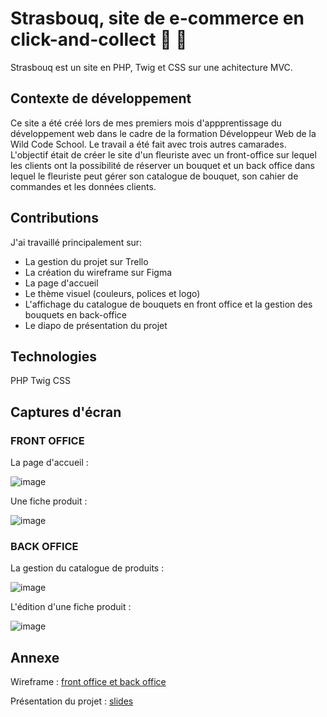 # Strasbouq, site de e-commerce en click-and-collect  :cherry_blossom: :bouquet:
Strasbouq est un site en PHP, Twig et CSS sur une achitecture MVC.

## Contexte de développement
Ce site a été créé lors de mes premiers mois d'appprentissage du développement web dans le cadre de la formation Développeur Web de la Wild Code School. Le travail a été fait avec trois autres camarades. L'objectif était de créer le site d'un fleuriste avec un front-office sur lequel les clients ont la possibilité de réserver un bouquet et un back office dans lequel le fleuriste peut gérer son catalogue de bouquet, son cahier de commandes et les données clients. 


## Contributions
J'ai travaillé principalement sur:
- La gestion du projet sur Trello
- La création du wireframe sur Figma
- La page d'accueil
- Le thème visuel (couleurs, polices et logo)
- L'affichage du catalogue de bouquets en front office et la gestion des bouquets en back-office
- Le diapo de présentation du projet

## Technologies
PHP
Twig
CSS

## Captures d'écran

### FRONT OFFICE

La page d'accueil :

![image](https://lh7-rt.googleusercontent.com/slidesz/AGV_vUcg0Y4ODwnEJ44k6DLNeFWUPyFgd2d9ArnRQdYmKxk1qPiejmeEn9KXs-RFD--MhQ_6naYDdObw5BmbSp-wpdEkLWVSMAMUpAAsoFIeFDx4pvVzpkvHslkndPuFN0QtKs6wviF2M9mbB31-io4gE0dcJlXrQJxe=w3840-h1918?key=ch3XMD8xWdiBuyoH12_P8Yjq)

Une fiche produit :

![image](https://lh7-rt.googleusercontent.com/slidesz/AGV_vUdvp2fsgXfyVjowak1NvWBjkyJbQTkBOQQiNwtRb25aDQQu6MsxZRP5Iqo5Undw-02b8Kn8F0y0bE-__EgmhCCGWXGLErMxE25sKnt49b5CvnEz1ztHlMeb_SwD3GLOR6Ut1IhjSIvNlchlEfOZBqP11Q1tkiA=w3840-h1918?key=ch3XMD8xWdiBuyoH12_P8Yjq)

### BACK OFFICE

La gestion du catalogue de produits :

![image](https://lh7-rt.googleusercontent.com/slidesz/AGV_vUfU5RuN3OFKE7Rcj9FXxhph4PhYLEfpviqatI1irQ03zOzEfa9gTAEuTNQvOH4SSR8w3NMiJUHDqtknAaKNRNLemntcSv0zxJ788-HwqX-SsYG64OdIuipC_vb5wQrdALZNb51-51yfOj9xHZ2vyVbJ2XDXn1M=w3840-h1918?key=ch3XMD8xWdiBuyoH12_P8Yjq)

L'édition d'une fiche produit :

![image](https://lh7-rt.googleusercontent.com/slidesz/AGV_vUd1IEe7Fn6jOX3IUFZ6rux3i7HnQi3pTFiw7taRuJZztN9Utoo1fP5dBXivMWAZoXMkmYXD1Te83YJvu2Dv-Xr9o0IeL1rpbWITrrtDG7WJlkAvqaxk5ZkkP2ApZYrquSeXRvTVSL7t_QzF5wXUrJgU3RWkfbsM=w3840-h1918?key=ch3XMD8xWdiBuyoH12_P8Yjq)

## Annexe

Wireframe : [front office et back office](https://www.figma.com/proto/2ooQalw0XlrPHS1C9MmLzJ/Projet-2-%3A-StrasBouq?node-id=0-1&t=Eerz1ZjXM5Y8VMO3-1)

Présentation du projet : [slides](https://docs.google.com/presentation/d/1BUDD7ChdidBTdSVq1gKGr3nymmO0kp0ysRYUgZ7Zhsc/edit#slide=id.g24173572e04_0_24)
